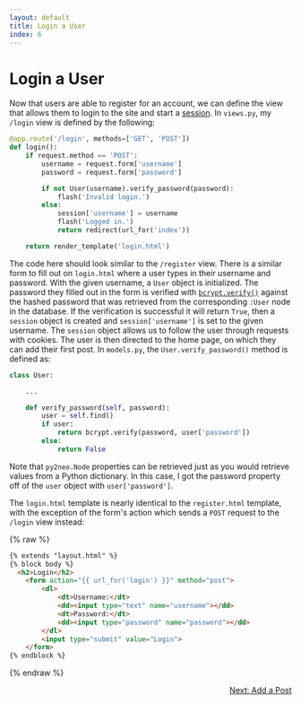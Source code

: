 ```yaml
---
layout: default
title: Login a User
index: 6
---
```


# Login a User

Now that users are able to register for an account, we can define the view that allows them to login to the site and start a [session](http://flask.pocoo.org/docs/0.10/quickstart/#sessions). In `views.py`, my `/login` view is defined by the following:

```python
@app.route('/login', methods=['GET', 'POST'])
def login():
    if request.method == 'POST':
        username = request.form['username']
        password = request.form['password']

        if not User(username).verify_password(password):
            flash('Invalid login.')
        else:
            session['username'] = username
            flash('Logged in.')
            return redirect(url_for('index'))

    return render_template('login.html')
```

The code here should look similar to the `/register` view. There is a similar form to fill out on `login.html` where a user types in their username and password. With the given username, a `User` object is initialized. The password they filled out in the form is verified with [`bcrypt.verify()`](https://pythonhosted.org/passlib/lib/passlib.hash.bcrypt.html) against the hashed password that was retrieved from the corresponding `:User` node in the database. If the verification is successful it will return `True`, then a `session` object is created and `session['username']` is set to the given username. The `session` object allows us to follow the user through requests with cookies. The user is then directed to the home page, on which they can add their first post. In `models.py`, the `User.verify_password()` method is defined as:

```python
class User:

    ...

    def verify_password(self, password):
        user = self.find()
        if user:
            return bcrypt.verify(password, user['password'])
        else:
            return False
```

Note that `py2neo.Node` properties can be retrieved just as you would retrieve values from a Python dictionary. In this case, I got the password property off of the `user` object with `user['password']`.

The `login.html` template is nearly identical to the `register.html` template, with the exception of the form's action which sends a `POST` request to the `/login` view instead:

{% raw %}
```html
{% extends "layout.html" %}
{% block body %}
  <h2>Login</h2>
    <form action="{{ url_for('login') }}" method="post">
        <dl>
            <dt>Username:</dt>
            <dd><input type="text" name="username"></dd>
            <dt>Password:</dt>
            <dd><input type="password" name="password"></dd>
        </dl>
        <input type="submit" value="Login">
    </form>
{% endblock %}
```
{% endraw %}

<p align="right"><a href="{{ site.baseurl }}/pages/add-a-post.html">Next: Add a Post</a></p>
